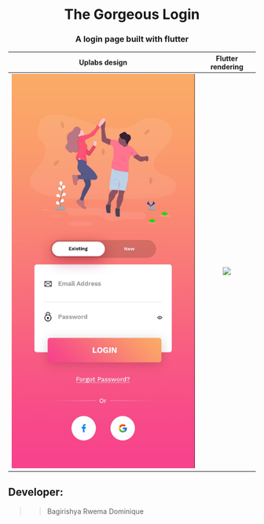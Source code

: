 <h1 align="center">The Gorgeous Login</h1>

<h3 align="center">
  A login page built with flutter
</h3>

Uplabs design        |  Flutter rendering
:-------------------------:|:-------------------------:
![original-design](./github/template.jpg)  |   ![](./github/login.gif)

## Developer:
>>Bagirishya Rwema Dominique
